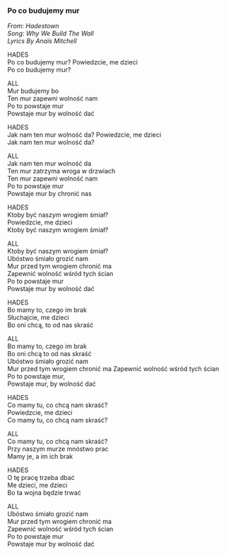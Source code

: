 ### Po co budujemy mur
*From: Hadestown*  
*Song: Why We Build The Wall*  
*Lyrics By Anaïs Mitchell*  


HADES  
Po co budujemy mur? Powiedzcie, me dzieci  
Po co budujemy mur?  

ALL  
Mur budujemy bo  
Ten mur zapewni wolność nam  
Po to powstaje mur  
Powstaje mur by wolność dać  

HADES  
Jak nam ten mur wolność da? Powiedzcie, me dzieci  
Jak nam ten mur wolność da?  

ALL  
Jak nam ten mur wolność da  
Ten mur zatrzyma wroga w drzwiach  
Ten mur zapewni wolność nam  
Po to powstaje mur  
Powstaje mur by chronić nas  

HADES  
Ktoby być naszym wrogiem śmiał?  
Powiedzcie, me dzieci  
Ktoby być naszym wrogiem śmiał?  

ALL  
Ktoby być naszym wrogiem śmiał?  
Ubóstwo śmiało grozić nam  
Mur przed tym wrogiem chronić ma   
Zapewnić wolność wśród tych ścian  
Po to powstaje mur  
Powstaje mur by wolność dać  

HADES  
Bo mamy to, czego im brak  
Słuchajcie, me dzieci  
Bo oni chcą, to od nas skraść  

ALL  
Bo mamy to, czego im brak  
Bo oni chcą to od nas skraść  
Ubóstwo śmiało grozić nam   
Mur przed tym wrogiem chronić ma
Zapewnić wolność wśród tych ścian  
Po to powstaje mur,  
Powstaje mur, by wolność dać  

HADES  
Co mamy tu, co chcą nam skraść?  
Powiedzcie, me dzieci  
Co mamy tu, co chcą nam skraść?  

ALL  
Co mamy tu, co chcą nam skraść?  
Przy naszym murze mnóstwo prac  
Mamy je, a im ich brak  

HADES  
O tę pracę trzeba dbać  
Me dzieci, me dzieci  
Bo ta wojna będzie trwać  

ALL  
Ubóstwo śmiało grozić nam  
Mur przed tym wrogiem chronić ma   
Zapewnić wolność wśród tych ścian  
Po to powstaje mur  
Powstaje mur by wolność dać  


